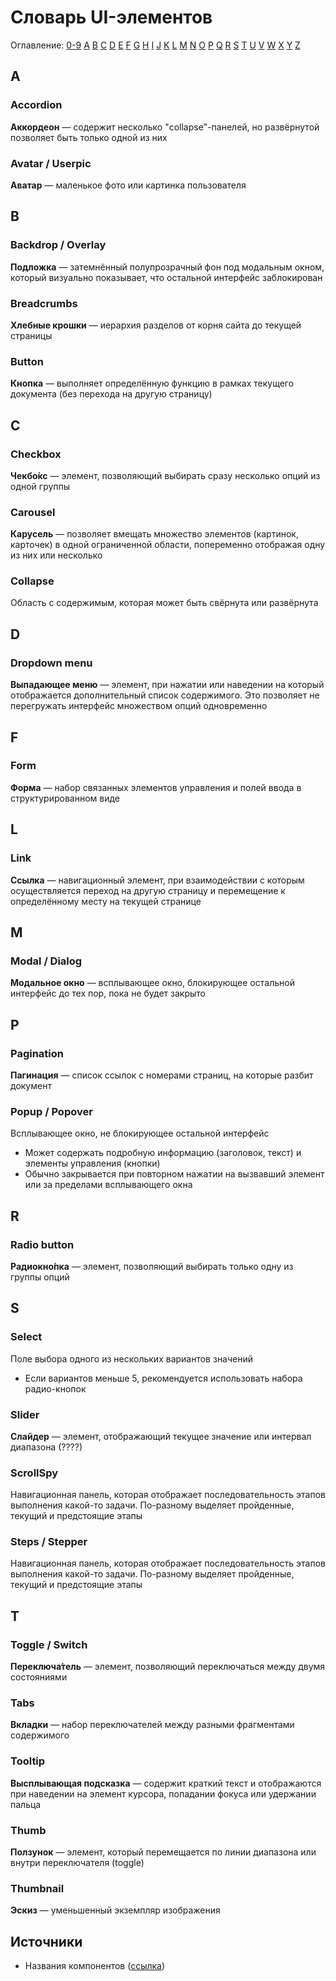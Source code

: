 # Словарь UI-элементов

Оглавление: [0-9](#0-9) [A](#a) [B](#b) [C](#c) [D](#d) [E](#e) [F](#f) [G](#g) [H](#h) [I](#i) [J](#j) [K](#k) [L](#l) [M](#m) [N](#n) [O](#o) [P](#p) [Q](#q) [R](#r) [S](#s) [T](#t) [U](#u) [V](#v) [W](#w) [X](#x) [Y](#y) [Z](#y)

## A

### Accordion
**Аккордеон** — содержит несколько "collapse"-панелей, но развёрнутой позволяет быть только одной из них

### Avatar / Userpic
**Аватар** — маленькое фото или картинка пользователя


## B

### Backdrop / Overlay
**Подложка** — затемнённый полупрозрачный фон под модальным окном, который визуально показывает, что остальной интерфейс заблокирован

### Breadcrumbs
**Хлебные крошки** — иерархия разделов от корня сайта до текущей страницы

### Button
**Кнопка** — выполняет определённую функцию в рамках текущего документа (без перехода на другую страницу)


## C

### Checkbox
**Чекбо́кс** — элемент, позволяющий выбирать сразу несколько опций из одной группы

### Carousel
**Карусель** — позволяет вмещать множество элементов (картинок, карточек) в одной ограниченной области, попеременно отображая одну из них или несколько

### Collapse
Область с содержимым, которая может быть свёрнута или развёрнута


## D

### Dropdown menu
**Выпадающее меню** — элемент, при нажатии или наведении на который отображается дополнительный список содержимого. Это позволяет не перегружать интерфейс множеством опций одновременно


## F

### Form
**Форма** — набор связанных элементов управления и полей ввода в структурированном виде


## L

### Link
**Ссылка** — навигационный элемент, при взаимодействии с которым осуществляется переход на другую страницу и перемещение к определённому месту на текущей странице


## M

### Modal / Dialog
**Модальное окно** — всплывающее окно, блокирующее остальной интерфейс до тех пор, пока не будет закрыто

## P

### Pagination
**Пагинация** — список ссылок с номерами страниц, на которые разбит документ

### Popup / Popover
Всплывающее окно, не блокирующее остальной интерфейс
- Может содержать подробную информацию (заголовок, текст) и элементы управления (кнопки)
- Обычно закрывается при повторном нажатии на вызвавший элемент или за пределами всплывающего окна

## R

### Radio button
**Радиокно́пка** — элемент, позволяющий выбирать только одну из группы опций

## S

### Select
Поле выбора одного из нескольких вариантов значений
- Если вариантов меньше 5, рекомендуется использовать набора радио-кнопок

### Slider
**Слайдер** — элемент, отображающий текущее значение или интервал диапазона (????)

### ScrollSpy
Навигационная панель, которая отображает последовательность этапов выполнения какой-то задачи. По-разному выделяет пройденные, текущий и предстоящие этапы

### Steps / Stepper
Навигационная панель, которая отображает последовательность этапов выполнения какой-то задачи. По-разному выделяет пройденные, текущий и предстоящие этапы


## T

### Toggle / Switch
**Переключа́тель** — элемент, позволяющий переключаться между двумя состояниями

### Tabs
**Вкладки** — набор переключателей между разными фрагментами содержимого

### Tooltip
**Высплывающая подсказка** — содержит краткий текст и отображаются при наведении на элемент курсора, попадании фокуса или удержании пальца

### Thumb
**Ползунок** — элемент, который перемещается по линии диапазона или внутри переключателя (toggle)

### Thumbnail
**Эскиз** — уменьшенный экземпляр изображения


## Источники
- Названия компонентов ([ссылка](https://www.usability.gov/how-to-and-tools/methods/user-interface-elements.html))